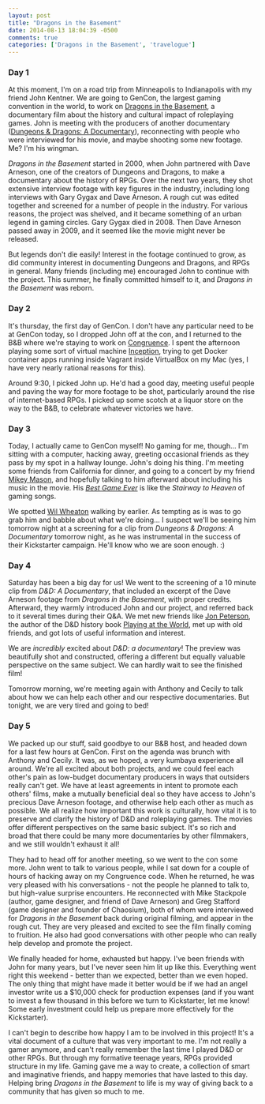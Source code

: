```yaml
---
layout: post
title: "Dragons in the Basement"
date: 2014-08-13 18:04:39 -0500
comments: true
categories: ['Dragons in the Basement', 'travelogue']
---
```


### Day 1

At this moment, I'm on a road trip from Minneapolis to Indianapolis with my friend John Kentner. We are going to GenCon, the largest gaming convention in the world, to work on [Dragons in the Basement](http://dragonsinthebasement.com), a documentary film about the history and cultural impact of roleplaying games. John is meeting with the producers of another documentary ([Dungeons & Dragons: A Documentary](http://dndadoc.com)), reconnecting with people who were interviewed for his movie, and maybe shooting some new footage. Me? I'm his wingman. 

<!-- more -->

*Dragons in the Basement* started in 2000, when John partnered with Dave Arneson, one of the creators of Dungeons and Dragons, to make a documentary about the history of RPGs. Over the next two years, they shot extensive interview footage with key figures in the industry, including long interviews with Gary Gygax and Dave Arneson. A rough cut was edited together and screened for a number of people in the industry. For various reasons, the project was shelved, and it became something of an urban legend in gaming circles. Gary Gygax died in 2008. Then Dave Arneson passed away in 2009, and it seemed like the movie might never be released. 

But legends don't die easily! Interest in the footage continued to grow, as did community interest in documenting Dungeons and Dragons, and RPGs in general. Many friends (including me) encouraged John to continue with the project. This summer, he finally committed himself to it, and *Dragons in the Basement* was reborn. 

### Day 2

It's thursday, the first day of GenCon. I don't have any particular need to be at GenCon today, so I dropped John off at the con, and I returned to the B&B where we're staying to work on [Congruence](http://congruence.io). I spent the afternoon playing some sort of virtual machine [Inception](http://en.wikipedia.org/wiki/Inception), trying to get Docker container apps running inside Vagrant inside VirtualBox on my Mac (yes, I have very nearly rational reasons for this). 

Around 9:30, I picked John up. He'd had a good day, meeting useful people and paving the way for more footage to be shot, particularly around the rise of internet-based RPGs. I picked up some scotch at a liquor store on the way to the B&B, to celebrate whatever victories we have. 

### Day 3

Today, I actually came to GenCon myself! No gaming for me, though... I'm sitting with a computer, hacking away, greeting occasional friends as they pass by my spot in a hallway lounge. John's doing his thing. I'm meeting some friends from California for dinner, and going to a concert by my friend [Mikey Mason](http://www.mikeymason.com/), and hopefully talking to him afterward about including his music in the movie. His [*Best Game Ever*](http://mikeymason.bandcamp.com/track/best-game-ever) is like the *Stairway to Heaven* of gaming songs. 

We spotted [Wil Wheaton](http://wilwheaton.net/) walking by earlier. As tempting as is was to go grab him and babble about what we're doing... I suspect we'll be seeing him tomorrow night at a screening for a clip from *Dungeons & Dragons: A Documentary* tomorrow night, as he was instrumental in the success of their Kickstarter campaign. He'll know who we are soon enough. :)

### Day 4

Saturday has been a big day for us! We went to the screening of a 10 minute clip from *D&D: A Documentary*, that included an excerpt of the Dave Arneson footage from *Dragons in the Basement*, with proper credits. Afterward, they warmly introduced John and our project, and referred back to it several times during their Q&A. We met new friends like [Jon Peterson](http://www.unreason.com/), the author of the D&D history book [Playing at the World](http://www.amazon.com/gp/product/0615642047/ref=as_li_tf_il?ie=UTF8&camp=1789&creative=9325&creativeASIN=0615642047&linkCode=as2&tag=playattheworl-20), met up with old friends, and got lots of useful information and interest. 

We are *incredibly* excited about *D&D: a documentary*! The preview was beautifully shot and constructed, offering a different but equally valuable perspective on the same subject. We can hardly wait to see the finished film! 

Tomorrow morning, we're meeting again with Anthony and Cecily to talk about how we can help each other and our respective documentaries. But tonight, we are very tired and going to bed!

### Day 5

We packed up our stuff, said goodbye to our B&B host, and headed down for a last few hours at GenCon. First on the agenda was brunch with Anthony and Cecily. It was, as we hoped, a very kumbaya experience all around. We're all excited about both projects, and we could feel each other's pain as low-budget documentary producers in ways that outsiders really can't get. We have at least agreements in intent to promote each others' films, make a mutually beneficial deal so they have access to John's precious Dave Arneson footage, and otherwise help each other as much as possible. We all realize how important this work is culturally, how vital it is to preserve and clarify the history of D&D and roleplaying games. The movies offer different perspectives on the same basic subject. It's so rich and broad that there could be many more documentaries by other filmmakers, and we still wouldn't exhaust it all! 

They had to head off for another meeting, so we went to the con some more. John went to talk to various people, while I sat down for a couple of hours of hacking away on my Congruence code. When he returned, he was very pleased with his conversations - not the people he planned to talk to, but high-value surprise encounters. He reconnected with Mike Stackpole (author, game designer, and friend of Dave Arneson) and Greg Stafford (game designer and founder of Chaosium), both of whom were interviewed for *Dragons in the Basement* back during original filming, and appear in the rough cut. They are very pleased and excited to see the film finally coming to fruition. He also had good conversations with other people who can really help develop and promote the project. 

We finally headed for home, exhausted but happy. I've been friends with John for many years, but I've never seen him lit up like this. Everything went right this weekend - better than we expected, better than we even hoped. The only thing that might have made it better would be if we had an angel investor write us a $10,000 check for production expenses (and if you want to invest a few thousand in this before we turn to Kickstarter, let me know! Some early investment could help us prepare more effectively for the Kickstarter). 

I can't begin to describe how happy I am to be involved in this project! It's a vital document of a culture that was very important to me. I'm not really a gamer anymore, and can't really remember the last time I played D&D or other RPGs. But through my formative teenage years, RPGs provided structure in my life. Gaming gave me a way to create, a collection of smart and imaginative friends, and happy memories that have lasted to this day. Helping bring *Dragons in the Basement* to life is my way of giving back to a community that has given so much to me. 